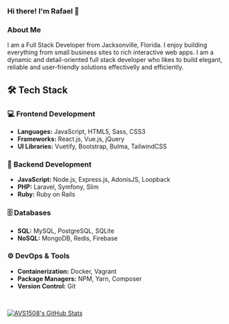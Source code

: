 ### Hi there! I'm Rafael 👋

### About Me
I am a Full Stack Developer from Jacksonville, Florida. I enjoy building everything from small business sites to rich interactive web apps.
I am a dynamic and detail-oriented full stack developer who likes to build elegant, reliable and user-friendly solutions effectivelly and efficiently.

## 🛠️ Tech Stack

### 💻 Frontend Development
- **Languages:** JavaScript, HTML5, Sass, CSS3
- **Frameworks:** React.js, Vue.js, jQuery
- **UI Libraries:** Vuetify, Bootstrap, Bulma, TailwindCSS

### 🔧 Backend Development  
- **JavaScript:** Node.js, Express.js, AdonisJS, Loopback
- **PHP:** Laravel, Symfony, Slim
- **Ruby:** Ruby on Rails

### 🗄️ Databases
- **SQL:** MySQL, PostgreSQL, SQLite
- **NoSQL:** MongoDB, Redis, Firebase

### ⚙️ DevOps & Tools
- **Containerization:** Docker, Vagrant
- **Package Managers:** NPM, Yarn, Composer
- **Version Control:** Git

<br/>

[![AVS1508's GitHub Stats](https://github-readme-stats.vercel.app/api?username=tolastarras&show_icons=true)](https://github.com/AVS1508)

<!--
**tolastarras/tolastarras** is a ✨ _special_ ✨ repository because its `README.md` (this file) appears on your GitHub profile.

Here are some ideas to get you started:

- 🔭 I’m currently working on ...
- 🌱 I’m currently learning ...
- 👯 I’m looking to collaborate on ...
- 🤔 I’m looking for help with ...
- 💬 Ask me about ...
- 📫 How to reach me: ...
- 😄 Pronouns: ...
- ⚡ Fun fact: ...
-->
